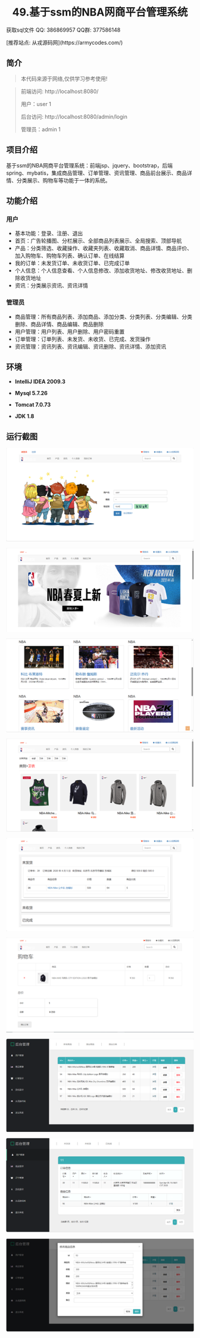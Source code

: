 <p><h1 align="center">49.基于ssm的NBA网商平台管理系统</h1></p>

<p> 获取sql文件 QQ: 386869957 QQ群: 377586148 </p>
<p> [推荐站点: 从戎源码网](https://armycodes.com/) </p>

## 简介
> 本代码来源于网络,仅供学习参考使用!

> 前端访问: http://localhost:8080/
> 
> 用户：user 1
> 
> 后台访问: http://localhost:8080/admin/login
> 
> 管理员：admin 1
>

## 项目介绍
基于ssm的NBA网商平台管理系统：前端jsp、jquery、bootstrap，后端 spring、mybatis，集成商品管理、订单管理、资讯管理、商品前台展示、商品详情、分类展示、购物车等功能于一体的系统。

## 功能介绍

### 用户

- 基本功能：登录、注册、退出
- 首页：广告轮播图、分栏展示、全部商品列表展示、全局搜索、顶部导航
- 产品：分类筛选、收藏操作、收藏夹列表、收藏取消、商品详情、商品评价、加入购物车、购物车列表、确认订单、在线结算
- 我的订单：未发货订单、未收货订单、已完成订单
- 个人信息：个人信息查看、个人信息修改、添加收货地址、修改收货地址、删除收货地址
- 资讯：分类展示资讯、资讯详情

### 管理员

- 商品管理：所有商品列表、添加商品、添加分类、分类列表、分类编辑、分类删除、商品详情、商品编辑、商品删除
- 用户管理：用户列表、用户删除、用户密码重置
- 订单管理：订单列表、未发货、未收货、已完成、发货操作
- 资讯管理：资讯列表、资讯编辑、资讯删除、资讯详情、添加资讯

## 环境

- <b>IntelliJ IDEA 2009.3</b>

- <b>Mysql 5.7.26</b>

- <b>Tomcat 7.0.73</b>

- <b>JDK 1.8</b>


## 运行截图
![](screenshot/1.png)

![](screenshot/2.png)

![](screenshot/3.png)

![](screenshot/4.png)

![](screenshot/5.png)

![](screenshot/6.png)

![](screenshot/7.png)

![](screenshot/8.png)

![](screenshot/9.png)
